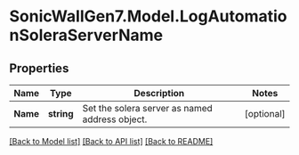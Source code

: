 # SonicWallGen7.Model.LogAutomationSoleraServerName

## Properties

Name | Type | Description | Notes
------------ | ------------- | ------------- | -------------
**Name** | **string** | Set the solera server as named address object. | [optional] 

[[Back to Model list]](../README.md#documentation-for-models) [[Back to API list]](../README.md#documentation-for-api-endpoints) [[Back to README]](../README.md)

